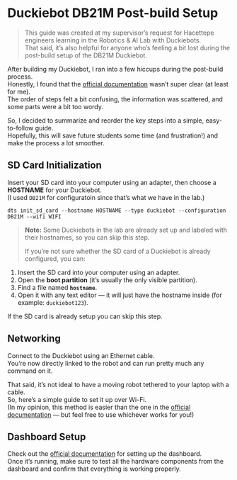 # Duckiebot DB21M Post-build Setup
> This guide was created at my supervisor’s request for Hacettepe engineers learning in the Robotics & AI Lab with Duckiebots.  
That said, it’s also helpful for anyone who’s feeling a bit lost during the post-build setup of the DB21M Duckiebot.

After building my Duckiebot, I ran into a few hiccups during the post-build process.  
Honestly, I found that the [official documentation](https://docs.duckietown.com/daffy/opmanual-duckiebot/intro.html) wasn’t super clear (at least for me).  
The order of steps felt a bit confusing, the information was scattered, and some parts were a bit too wordy.  

So, I decided to summarize and reorder the key steps into a simple, easy-to-follow guide.  
Hopefully, this will save future students some time (and frustration!) and make the process a lot smoother.


## SD Card Initialization
Insert your SD card into your computer using an adapter, then choose a **HOSTNAME** for your Duckiebot.  
(I used `DB21M` for configuratoin since that’s what we have in the lab.)

```
dts init_sd_card --hostname HOSTNAME --type duckiebot --configuration DB21M --wifi WIFI
```
> **Note:** Some Duckiebots in the lab are already set up and labeled with their hostnames, so you can skip this step.  
>  
> If you’re not sure whether the SD card of a Duckiebot is already configured, you can:


1. Insert the SD card into your computer using an adapter.
2. Open the **boot partition** (it’s usually the only visible partition).
3. Find a file named **`hostname`**.
4. Open it with any text editor — it will just have the hostname inside (for example: `duckiebot123`).

If the SD card is already setup you can skip this step.

## Networking
Connect to the Duckiebot using an Ethernet cable.  
You’re now directly linked to the robot and can run pretty much any command on it.  

That said, it’s not ideal to have a moving robot tethered to your laptop with a cable.  
So, here’s a simple guide to set it up over Wi-Fi.  
(In my opinion, this method is easier than the one in the [official documentation](https://docs.duckietown.com/daffy/opmanual-duckiebot/intro.html) — but feel free to use whichever works for you!)


## Dashboard Setup
Check out the [official documentation](https://docs.duckietown.com/daffy/opmanual-duckiebot/setup/setup_dashboard/index.html) for setting up the dashboard.  
Once it’s running, make sure to test all the hardware components from the dashboard and confirm that everything is working properly.


